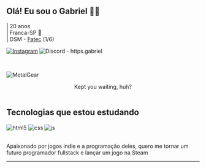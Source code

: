 <!--
**Gabriel-C137/Gabriel-C137** is a ✨ _special_ ✨ repository because its `README.md` (this file) appears on your GitHub profile.

Here are some ideas to get you started:

- 🔭 I’m currently working on ...
- 🌱 I’m currently learning ...
- 👯 I’m looking to collaborate on ...
- 🤔 I’m looking for help with ...
- 💬 Ask me about ...
- 📫 How to reach me: ...
- 😄 Pronouns: ...
- ⚡ Fun fact: ...
-->

## Olá! Eu sou o Gabriel 🙋‍♂️
| 20 anos<br>
| Franca-SP 🌆<br>
| DSM - [Fatec](https://site.fatecfranca.edu.br/) (1/6)

[![Instagram](https://img.shields.io/badge/Instagram-E4405F?style=for-the-badge&logo=instagram&logoColor=white)](https://www.instagram.com/gabriel_c137)
![Discord](https://img.shields.io/badge/Discord-7289DA?style=for-the-badge&logo=discord&logoColor=white) - https.gabriel

<br>

![MetalGear](https://github.com/Gabriel-C137/Gabriel-C137/assets/91295561/7f9800a0-4908-464e-b78f-3acc6eedf35e)

<div align="center">Kept you waiting, huh?</div>

<br>

## Tecnologias que estou estudando

<div style="display: inline_block">
  <img align="center" alt="html5" src="https://img.shields.io/badge/HTML5-E34F26?style=for-the-badge&logo=html5&logoColor=white" />
  <img align="center" alt="css" src="https://img.shields.io/badge/CSS3-1572B6?style=for-the-badge&logo=css3&logoColor=white" />
  <img align="center" alt="js" src="https://img.shields.io/badge/JavaScript-F7DF1E?style=for-the-badge&logo=javascript&logoColor=black" />
</div><br/>

Apaixonado por jogos indie e a programação deles, quero me tornar um futuro programador fullstack e lançar um jogo na Steam
<hr>
